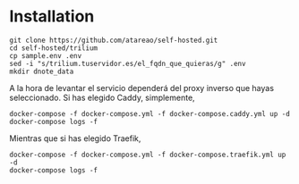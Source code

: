 # Installation

```
git clone https://github.com/atareao/self-hosted.git
cd self-hosted/trilium
cp sample.env .env
sed -i "s/trilium.tuservidor.es/el_fqdn_que_quieras/g" .env
mkdir dnote_data
```

A la hora de levantar el servicio dependerá del proxy inverso que hayas seleccionado. Si has elegido Caddy, simplemente,

```
docker-compose -f docker-compose.yml -f docker-compose.caddy.yml up -d
docker-compose logs -f
```

Mientras que si has elegido Traefik,

```
docker-compose -f docker-compose.yml -f docker-compose.traefik.yml up -d
docker-compose logs -f
```

